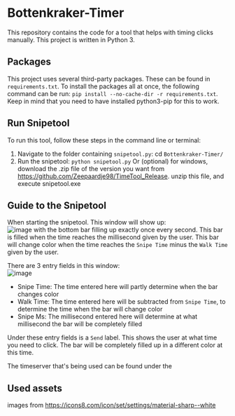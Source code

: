 # Bottenkraker-Timer
This repository contains the code for a tool that helps with timing clicks manually. This project is written in Python 3.

## Packages
This project uses several third-party packages. These can be found in ```requirements.txt```. To install the packages all at once, the following command can be run: ```pip install --no-cache-dir -r requirements.txt```. Keep in mind that you need to have installed python3-pip for this to work.

## Run Snipetool
To run this tool, follow these steps in the command line or terminal:
1. Navigate to the folder containing ```snipetool.py```: cd ```Bottenkraker-Timer/```
2. Run the snipetool: ```python snipetool.py```
Or (optional) for windows, download the .zip file of the version you want from https://github.com/Zeepaardje98/TimeTool_Release. unzip this file, and execute snipetool.exe

## Guide to the Snipetool
When starting the snipetool. This window will show up:\
![image](https://user-images.githubusercontent.com/46892835/122901887-485e9500-d34e-11eb-8699-02505563765f.png)
with the bottom bar filling up exactly once every second. This bar is filled when the time reaches the millisecond given by the user. This bar will change color when the time reaches the ```Snipe Time``` minus the ```Walk Time``` given by the user.

There are 3 entry fields in this window:\
![image](https://user-images.githubusercontent.com/46892835/122903609-db4bff00-d34f-11eb-8e45-d49ebe14e2bf.png)
- Snipe Time: The time entered here will partly determine when the bar changes color
- Walk Time: The time entered here will be subtracted from ```Snipe Time```, to determine the time when the bar will change color
- Snipe Ms: The millisecond entered here will determine at what millisecond the bar will be completely filled

Under these entry fields is a ```Send``` label. This shows the user at what time you need to click. The bar will be completely filled up in a different color at this time.

The timeserver that's being used can be found under the


## Used assets
images from https://icons8.com/icon/set/settings/material-sharp--white
